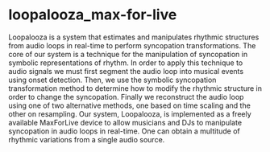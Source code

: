 loopalooza_max-for-live
=======================

Loopalooza is a system that estimates and manipulates rhythmic structures from audio loops in real-time to perform syncopation transformations. The core of our system is a technique for the manipulation of syncopation in symbolic representations of rhythm. In order to apply this technique to audio signals we must first segment the audio loop into musical events using onset detection. Then, we use the symbolic syncopation transformation method to determine how to modify the rhythmic structure in order to change the syncopation. Finally we reconstruct the audio loop using one of two alternative methods, one based on time scaling and the other on resampling. Our system, Loopalooza, is implemented as a freely available MaxForLive device to allow musicians and DJs to manipulate syncopation in audio loops in real-time. One can obtain a multitude of rhythmic variations from a single audio source.
